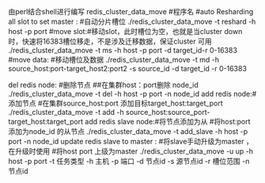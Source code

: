 由perl结合shell进行编写
redis_cluster_data_move #程序名
#auto Resharding all slot to set master : #自动分片槽位
./redis_cluster_data_move -t reshard -h host -p port
#move slot:#移动slot，此时槽位为空，也就是当cluster down 时，快速将16383槽位移走，不是涉及迁移数据，保证cluster 可用
./redis_cluster_data_move -t ms -h host -p port -d target_id-r 0-16383
#move data: #移动槽位及数据
./redis_cluster_data_move -t md -h source_host:port-target_host2:port2 -s source_id -d target_id -r 0-16383

del redis node: #删除节点
##在集群host：port删除 node_id
./redis_cluster_data_move -t del -h host -p port -n  node_id 
add redis node:#添加节点
#在集群source_host:port 添加目标target_host:target_port
./redis_cluster_data_move -t add -h source_host:source_port-target_host:target_port 
add redis slave node:#将节点添加为从
#将host:port 添加为node_id 的从节点
./redis_cluster_data_move -t add_slave -h host -p port -n node_id 
update redis slave to master : #将slave手动升级为master ，在升级时使用
#将host port 上级为master
./redis_cluster_data_move -u up  -h host -p port 
-t     任务类型
-h     主机
-p     端口
-d     节点id
-s     源节点id
-r     槽位范围
-n     节点id
